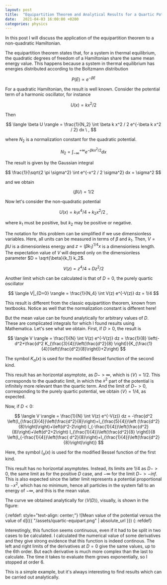 ```yaml
---
layout: post
title:  "Equipartition Theorem and Analytical Results for a Quartic Potential"
date:   2021-04-03 16:00:00 +0200
categories: physics
---
```


In this post I will discuss the application of the equipartition theorem to a non-quadratic Hamiltonian.

The equipartition theorem states that, for a system in thermal equilibrium, the quadratic degrees of freedom of a Hamiltonian share the same mean energy value.
This happens because a system in thermal equilibrium has energies distributed according to the Boltzmann distribution

$$ P(E) \propto e^{-\beta E} $$

For a quadratic Hamiltonian, the result is well known. Consider the potential term of a harmonic oscillator, for instance

$$ U(x) = k x^2 / 2 $$

Then

$$ \langle \beta U \rangle = \frac{1}{N_2} \int \beta k x^2 / 2 e^{-\beta k x^2 / 2} dx \ , $$

where $N_2$ is a normalization constant for the quadratic potential.

$$ N_2 = \int_{-\infty}^{+\infty} e^{- \beta k x^2 / 2} dx $$

The result is given by the Gaussian integral

$$ \frac{1}{\sqrt{2 \pi \sigma^2} \int e^{-x^2 / 2 \sigma^2} dx = \sigma^2 $$

and we obtain

$$ \langle \beta U \rangle = 1/2 $$

Now let's consider the non-quadratic potential

$$ U(x) = k_1 x^4 / 4 + k_2 x^2 / 2 \ , $$

where $k_1$ must be positive, but $k_2$ may be positive or negative.

The notation for this problem can be simplified if we use dimensionless variables. Here, all units can be measured in terms of $\beta$ and $k_1$.
Then, $V = \beta U$ is a dimensionless energy and $z = (\beta k_1)^{1/4} x$ is a dimensionless length.
The expectation value of $V$ will depend only on the dimensionless parameter $D = \sqrt{\beta}{k_1} k_2$.

$$ V(z) = z^4 / 4 + D z^2 / 2 $$

Another limit which can be calculated is that of $D = 0$, the purely quartic oscillator

$$ \langle V|_{D=0} \rangle = \frac{1}{N_4} \int V(z) e^{-V(z)} dz = 1/4 $$

This result is different from the classic equipartition theorem, known from textbooks.
Notice as well that the normalization constant is different here!

But the mean value can be found analytically for arbitrary values of $D$. These are complicated integrals for which I found results using Mathematica.
Let's see what we obtain.
First, if $D > 0$, the result is

$$
\langle V \rangle = \frac{1}{N} \int V(z) e^{-V(z)} dz =
\frac{1}{8} \left(-d^2+\frac{d^2 K_{\frac{3}{4}}\left(\frac{d^2}{8} \right)}{K_{\frac{1}{4}}\left(\frac{d^2}{8}\right)}+2\right)
$$

The symbol $K_{\alpha}(x)$ is used for the modified Bessel function of the second kind.

This result has an horizontal asymptote, as $D->\infty$, which is $\langle V \rangle = 1/2$. This corresponds to the quadratic limit, in which the $x^2$ part of the potential is infinitely more relevant than the quartic term. And the limit of $D->0$, corresponding to the purely quartic potential, we obtain $\langle V \rangle = 1/4$, as expected.

Now, if $D < 0$:

$$
\langle V \rangle = \frac{1}{N} \int V(z) e^{-V(z)} dz = -\frac{d^2 \left(I_{\frac{3}{4}}\left(\frac{d^2}{8}\right)+I_{\frac{5}{4}}\left
   (\frac{d^2}{8}\right)\right)+\left(d^2-2\right) I_{-\frac{1}{4}}\left(\frac{d^2}{8}\right)+\left(d^2+2\right)
   I_{\frac{1}{4}}\left(\frac{d^2}{8}
   \right)}{8
   \left(I_{-\frac{1}{4}}\left(\frac{
   d^2}{8}\right)+I_{\frac{1}{4}}\left(\frac{d^2}{8}\right)\right)}
$$

Here, the symbol $I_{\alpha}(x)$ is used for the modified Bessel function of the first kind.

This result has no horizontal asymptotes. Instead, its limits are $1/4$ as $D-> 0$, the same limit as for the positive $D$ case, and $-\infty$ for the limit $D->-inf$. This is also expected since the latter limit represents a potential proportional to $-x^2$, which has no minimum, hence all particles in the system fall to an energy of $-\infty$, and this is the mean value.

The curve we obtained analytically for $\langle V(D) \rangle$, visually, is shown in the figure:

{:refdef: style="text-align: center;"}
![Mean value of the potential versus the value of d]({{ "/assets/quartic-equipart.png" | absolute_url }})
{: refdef}

Interestingly, this function seems continuous, even if it had to be split in two cases to be calculated. I calculated the numerical value of some derivatives and they give strong evidence that this function is indeed continous. The left and right limits of the derivatives at $D=0$ give the same values, up to the 6th order. But each derivative is much more complex than the last to calculate. The time it takes to evaluate them grows exponentially, so I stopped at order 6.

This is a simple example, but it's always interesting to find results which can be carried out analytically.
